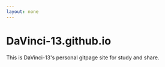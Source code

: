 ```yaml
---
layout: none
---
```


# DaVinci-13.github.io

This is DaVinci-13's personal gitpage site for study and share.
